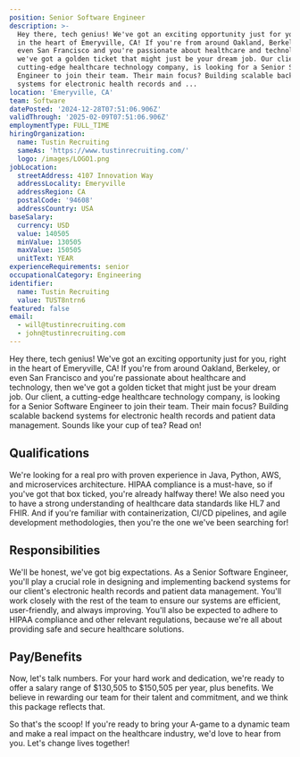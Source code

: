 ```yaml
---
position: Senior Software Engineer
description: >-
  Hey there, tech genius! We've got an exciting opportunity just for you, right
  in the heart of Emeryville, CA! If you're from around Oakland, Berkeley, or
  even San Francisco and you're passionate about healthcare and technology, then
  we've got a golden ticket that might just be your dream job. Our client, a
  cutting-edge healthcare technology company, is looking for a Senior Software
  Engineer to join their team. Their main focus? Building scalable backend
  systems for electronic health records and ...
location: 'Emeryville, CA'
team: Software
datePosted: '2024-12-28T07:51:06.906Z'
validThrough: '2025-02-09T07:51:06.906Z'
employmentType: FULL_TIME
hiringOrganization:
  name: Tustin Recruiting
  sameAs: 'https://www.tustinrecruiting.com/'
  logo: /images/LOGO1.png
jobLocation:
  streetAddress: 4107 Innovation Way
  addressLocality: Emeryville
  addressRegion: CA
  postalCode: '94608'
  addressCountry: USA
baseSalary:
  currency: USD
  value: 140505
  minValue: 130505
  maxValue: 150505
  unitText: YEAR
experienceRequirements: senior
occupationalCategory: Engineering
identifier:
  name: Tustin Recruiting
  value: TUST8ntrn6
featured: false
email:
  - will@tustinrecruiting.com
  - john@tustinrecruiting.com
---
```




Hey there, tech genius! We've got an exciting opportunity just for you, right in the heart of Emeryville, CA! If you're from around Oakland, Berkeley, or even San Francisco and you're passionate about healthcare and technology, then we've got a golden ticket that might just be your dream job. Our client, a cutting-edge healthcare technology company, is looking for a Senior Software Engineer to join their team. Their main focus? Building scalable backend systems for electronic health records and patient data management. Sounds like your cup of tea? Read on!

## Qualifications
We're looking for a real pro with proven experience in Java, Python, AWS, and microservices architecture. HIPAA compliance is a must-have, so if you've got that box ticked, you're already halfway there! We also need you to have a strong understanding of healthcare data standards like HL7 and FHIR. And if you're familiar with containerization, CI/CD pipelines, and agile development methodologies, then you're the one we've been searching for!

## Responsibilities
We'll be honest, we've got big expectations. As a Senior Software Engineer, you'll play a crucial role in designing and implementing backend systems for our client's electronic health records and patient data management. You'll work closely with the rest of the team to ensure our systems are efficient, user-friendly, and always improving. You'll also be expected to adhere to HIPAA compliance and other relevant regulations, because we're all about providing safe and secure healthcare solutions.

## Pay/Benefits
Now, let's talk numbers. For your hard work and dedication, we're ready to offer a salary range of $130,505 to $150,505 per year, plus benefits. We believe in rewarding our team for their talent and commitment, and we think this package reflects that.

So that's the scoop! If you're ready to bring your A-game to a dynamic team and make a real impact on the healthcare industry, we'd love to hear from you. Let's change lives together!
